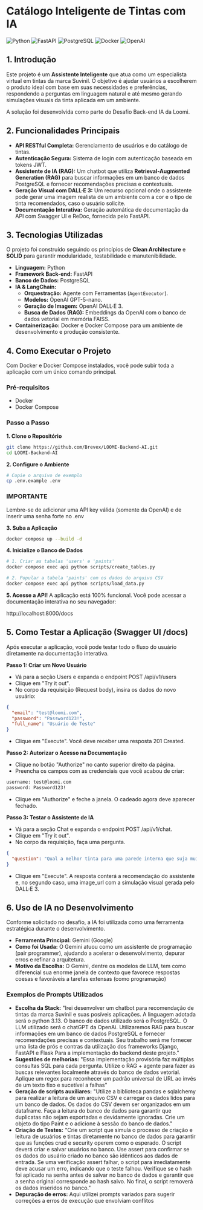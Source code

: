 # Catálogo Inteligente de Tintas com IA

![Python](https://img.shields.io/badge/Python-3.13-blue.svg)
![FastAPI](https://img.shields.io/badge/FastAPI-0.111-green.svg)
![PostgreSQL](https://img.shields.io/badge/PostgreSQL-15-blue.svg)
![Docker](https://img.shields.io/badge/Docker-Powered-blue.svg)
![OpenAI](https://img.shields.io/badge/OpenAI-GPT%20%26%20DALL--E%203-green.svg)

## 1. Introdução

Este projeto é um **Assistente Inteligente** que atua como um especialista virtual em tintas da marca Suvinil. O objetivo é ajudar usuários a escolherem o produto ideal com base em suas necessidades e preferências, respondendo a perguntas em linguagem natural e até mesmo gerando simulações visuais da tinta aplicada em um ambiente.

A solução foi desenvolvida como parte do Desafio Back-end IA da Loomi.

## 2. Funcionalidades Principais

* **API RESTful Completa:** Gerenciamento de usuários e do catálogo de tintas.
* **Autenticação Segura:** Sistema de login com autenticação baseada em tokens JWT.
* **Assistente de IA (RAG):** Um chatbot que utiliza **Retrieval-Augmented Generation (RAG)** para buscar informações em um banco de dados PostgreSQL e fornecer recomendações precisas e contextuais.
* **Geração Visual com DALL·E 3:** Um recurso opcional onde o assistente pode gerar uma imagem realista de um ambiente com a cor e o tipo de tinta recomendados, caso o usuário solicite.
* **Documentação Interativa:** Geração automática de documentação da API com Swagger UI e ReDoc, fornecida pelo FastAPI.

## 3. Tecnologias Utilizadas

O projeto foi construído seguindo os princípios de **Clean Architecture** e **SOLID** para garantir modularidade, testabilidade e manutenibilidade.

* **Linguagem:** Python
* **Framework Back-end:** FastAPI
* **Banco de Dados:** PostgreSQL
* **IA & LangChain:**
    * **Orquestração:** Agente com Ferramentas (`AgentExecutor`).
    * **Modelos:** OpenAI GPT-5-nano.
    * **Geração de Imagem:** OpenAI DALL·E 3.
    * **Busca de Dados (RAG):** Embeddings da OpenAI com o banco de dados vetorial em memória FAISS.
* **Containerização:** Docker e Docker Compose para um ambiente de desenvolvimento e produção consistente.

## 4. Como Executar o Projeto

Com Docker e Docker Compose instalados, você pode subir toda a aplicação com um único comando principal.

### Pré-requisitos

* Docker
* Docker Compose

### Passo a Passo

**1. Clone o Repositório**
```bash
git clone https://github.com/Brevex/LOOMI-Backend-AI.git
cd LOOMI-Backend-AI
```

**2. Configure o Ambiente**
```bash
# Copie o arquivo de exemplo
cp .env.example .env
```
### IMPORTANTE

Lembre-se de adicionar uma API key válida (somente da OpenAI) e de inserir uma senha forte no .env

**3. Suba a Aplicação**
```bash
docker compose up --build -d
```

**4. Inicialize o Banco de Dados**
```bash
# 1. Criar as tabelas 'users' e 'paints'
docker compose exec api python scripts/create_tables.py

# 2. Popular a tabela 'paints' com os dados do arquivo CSV
docker compose exec api python scripts/load_data.py
```

**5. Acesse a API!**
A aplicação está 100% funcional. Você pode acessar a documentação interativa no seu navegador:

http://localhost:8000/docs

## 5. Como Testar a Aplicação (Swagger UI /docs)

Após executar a aplicação, você pode testar todo o fluxo do usuário diretamente na documentação interativa.

**Passo 1: Criar um Novo Usuário**
- Vá para a seção Users e expanda o endpoint POST /api/v1/users
- Clique em "Try it out".
- No corpo da requisição (Request body), insira os dados do novo usuário:
```json
{
  "email": "test@loomi.com",
  "password": "Password123!",
  "full_name": "Usuário de Teste"
}
```
- Clique em "Execute". Você deve receber uma resposta 201 Created.

**Passo 2: Autorizar o Acesso na Documentação**
- Clique no botão "Authorize" no canto superior direito da página.
- Preencha os campos com as credenciais que você acabou de criar:
```bash
username: test@loomi.com
password: Password123!
```
- Clique em "Authorize" e feche a janela. O cadeado agora deve aparecer fechado.


**Passo 3: Testar o Assistente de IA**
- Vá para a seção Chat e expanda o endpoint POST /api/v1/chat.
- Clique em "Try it out".
- No corpo da requisição, faça uma pergunta.
```json
{
  "question": "Qual a melhor tinta para uma parede interna que suja muito?"
}
```
- Clique em "Execute". A resposta conterá a recomendação do assistente e, no segundo caso, uma image_url com a simulação visual gerada pelo DALL·E 3.

## 6. Uso de IA no Desenvolvimento

Conforme solicitado no desafio, a IA foi utilizada como uma ferramenta estratégica durante o desenvolvimento.

* **Ferramenta Principal:** Gemini (Google)
* **Como foi Usada:** O Gemini atuou como um assistente de programação (pair programmer), ajudando a acelerar o desenvolvimento, depurar erros e refinar a arquitetura.
* **Motivo da Escolha:** O Gemini, dentre os modelos de LLM, tem como diferencial sua enorme janela de contexto que favorece respostas coesas e favoráveis a tarefas extensas (como programação)

### Exemplos de Prompts Utilizados


* **Escolha da Stack:** "Irei desenvolver um chatbot para recomendação de tintas da marca Suvinil e suas posíveis aplicações. A linguagem adotada será o python 3.13. O banco de dados utilizado será o PostgreSQL. O LLM utilizado será o chatGPT da OpenAi. Utilizaremos RAG para buscar informações em um banco de dados PostgreSQL e fornecer recomendações precisas e contextuais. Seu trabalho será me fornecer uma lista de prós e contras da utilização dos frameworks Django, FastAPI e Flask Para a implementação do backend deste projeto."
* **Sugestões de melhorias:** "Essa implementação provisória faz múltiplas consultas SQL para cada pergunta. Utilize o RAG + agente para fazer as buscas relevantes localmente através do banco de dados vetorial. Aplique um regex para reconhecer um padrão universal de URL ao invés de um texto fixo e sucetível a falhas"
* **Geração de scripts auxiliares:** "Utilize a biblioteca pandas e sqlalchemy para realizar a leitura de um arquivo CSV e carregar os dados lidos para um banco de dados. Os dados do CSV devem ser organizados em um dataframe. Faça a leitura do banco de dados para garantir que duplicatas não sejam exportadas e devidamente ignoradas. Crie um objeto do tipo Paint e o adicione à sessão do banco de dados."
* **Criação de Testes:** "Crie um script que simula o processo de criação e leitura de usuários e tintas diretamente no banco de dados para garantir que as funções crud e security operem como o esperado. O script deverá criar e salvar usuários no banco. Use assert para confirmar se os dados do usuário criado no banco são idênticos aos dados de entrada. Se uma verificação assert falhar, o script para imediatamente deve acusar um erro, indicando que o teste falhou. Verifique se o hash foi aplicado na senha antes de salvar no banco de dados e garantir que a senha original corresponde ao hash salvo. No final, o script removerá os dados inseridos no banco."
* **Depuração de erros:** Aqui utilizei prompts variados para sugerir correções a erros de execução que envolviam conflitos
